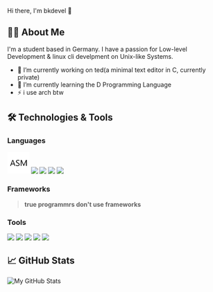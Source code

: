 Hi there, I'm bkdevel 👋


<!--![Profile Views](https://komarev.com/ghpvc/?username=bkdevel&color=blue)--> 


## 👨‍💻 About Me

I'm a student based in Germany. I have a passion for Low-level Development & linux cli develpment on Unix-like Systems. 


- 🔭 I’m currently working on ted(a minimal text editor in C, currently private)
- 🌱 I’m currently learning the D Programming Language
- ⚡ i use arch btw


## 🛠️ Technologies & Tools

### Languages
<img height=50 src="https://github.com/bkdevel/bkdevel/blob/main/asm_github.png"> <img height=50 src="https://user-images.githubusercontent.com/25181517/192106070-46255bcf-65e6-4c6b-a296-bf8d0d8fb2a7.png"> <img height=50 src=" 	https://user-images.githubusercontent.com/25181517/192106073-90fffafe-3562-4ff9-a37e-c77a2da0ff58.png"> <img height=50 src="https://user-images.githubusercontent.com/25181517/121405384-444d7300-c95d-11eb-959f-913020d3bf90.png"> <img height=50 src="https://user-images.githubusercontent.com/25181517/183423507-c056a6f9-1ba8-4312-a350-19bcbc5a8697.png">

### Frameworks 
> **true programmrs don't use frameworks**

<!-- - **Databases:** -->

### Tools 
<img height=50 src="https://user-images.githubusercontent.com/25181517/192108889-232b3431-a585-4b36-a62d-9078bd3641d9.png"> <img height=50 src="https://user-images.githubusercontent.com/25181517/192108889-232b3431-a585-4b36-a62d-9078bd3641d9.png"> <img height=50 src="https://user-images.githubusercontent.com/25181517/192158606-7c2ef6bd-6e04-47cf-b5bc-da2797cb5bda.png"> <img height=50 src="https://github.com/marwin1991/profile-technology-icons/assets/76662862/2481dc48-be6b-4ebb-9e8c-3b957efe69fa"> <img height=50 src="https://user-images.githubusercontent.com/25181517/186884156-e63da389-f3e1-4dca-a6c1-d76e886ba22a.png"> 


## 📈 GitHub Stats

![My GitHub Stats](https://github-readme-stats.vercel.app/api?username=bkdevel&show_icons=true&theme=radical)


<!--## 🌟 Featured Projects

Here are some of my notable projects:


- [Project 1](link-to-your-project) - A brief description of what this project does.

- [Project 2](link-to-your-project) - A brief description of what this project does.

- [Project 3](link-to-your-project) - A brief description of what this project does.

-->
